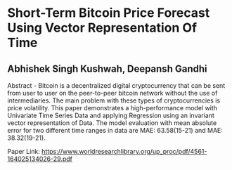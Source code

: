 # Short-Term Bitcoin Price Forecast Using Vector Representation Of Time
## Abhishek Singh Kushwah, Deepansh Gandhi

Abstract - Bitcoin is a decentralized digital cryptocurrency that can be sent from user to user on the peer-to-peer bitcoin network without the use of intermediaries. The main problem with these types of cryptocurrencies is price volatility. This paper demonstrates a high-performance model with Univariate Time Series Data and applying Regression using an invariant vector representation of Data. The model evaluation with mean absolute error for two different time ranges in data are MAE: 63.58(15-21) and MAE: 38.32(19-21).


Paper Link: https://www.worldresearchlibrary.org/up_proc/pdf/4561-164025134026-29.pdf
